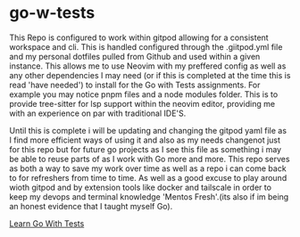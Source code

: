 # go-w-tests

This Repo is configured to work within gitpod allowing for a consistent workspace and cli. This is handled configured through the .giitpod.yml file and my personal dotfiles pulled from Github and used within a given instance. This allows me to use Neovim with my preffered config as well as any other dependencies I may need (or if this is completed at the time this is read 'have needed') to install for the Go with Tests assignments. For example you may notice pnpm files and a node modules folder. This is to provide tree-sitter for lsp support within the neovim editor, providing me with an experience on par with traditional IDE'S.

Until this is complete i will be updating and changing the gitpod yaml file as I find more efficient ways of using it and also as my needs changenot just for this repo but for future go projects as I see this file as something i may be able to reuse parts of as I work with Go more and more. This repo serves as both a way to save my work over time as well as a repo i can come back to for refreshers from time to time. As well as a good excuse to play around wioth gitpod and by extension tools like docker and tailscale in order to keep my devops and terminal knowledge 'Mentos Fresh'.(its also if im being an honest evidence that I taught myself Go).

[Learn Go With Tests](https://quii.gitbook.io/learn-go-with-tests/)
